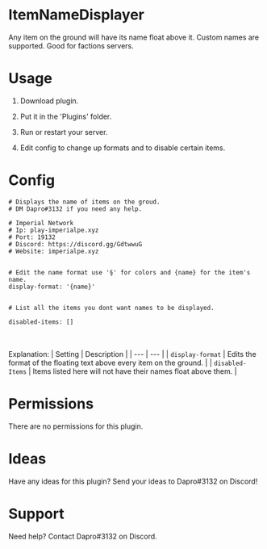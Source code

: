 # ItemNameDisplayer

Any item on the ground will have its name float above it. Custom names are supported. Good for factions servers.

# Usage

1. Download plugin.
2. Put it in the 'Plugins' folder.
3. Run or restart your server.

4. Edit config to change up formats and to disable certain items.

# Config

```
# Displays the name of items on the groud.
# DM Dapro#3132 if you need any help.

# Imperial Network
# Ip: play-imperialpe.xyz
# Port: 19132
# Discord: https://discord.gg/GdtwwuG
# Website: imperialpe.xyz


# Edit the name format use '§' for colors and {name} for the item's name.
display-format: '{name}'


# List all the items you dont want names to be displayed.

disabled-items: []
```
\
\
Explanation:
| Setting | Description |
| --- | --- |
| `display-format` | Edits the format of the floating text above every item on the ground. |
| `disabled-Items` | Items listed here will not have their names float above them. |

# Permissions

There are no permissions for this plugin.

# Ideas

Have any ideas for this plugin?
Send your ideas to Dapro#3132 on Discord!

# Support

Need help?
Contact Dapro#3132 on Discord.
